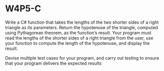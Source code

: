 # W4P5-C

Write a C# function that takes the lengths of the two shorter sides of a right triangle as its parameters. Return the hypotenuse of the triangle, computed using Pythagorean theorem, as the function’s result. Your program must read the lengths of the shorter sides of a right triangle from the user, use your function to compute the length of the hypotenuse, and display the result. 

Devise multiple test cases for your program, and carry out testing to ensure that your program delivers the expected results
